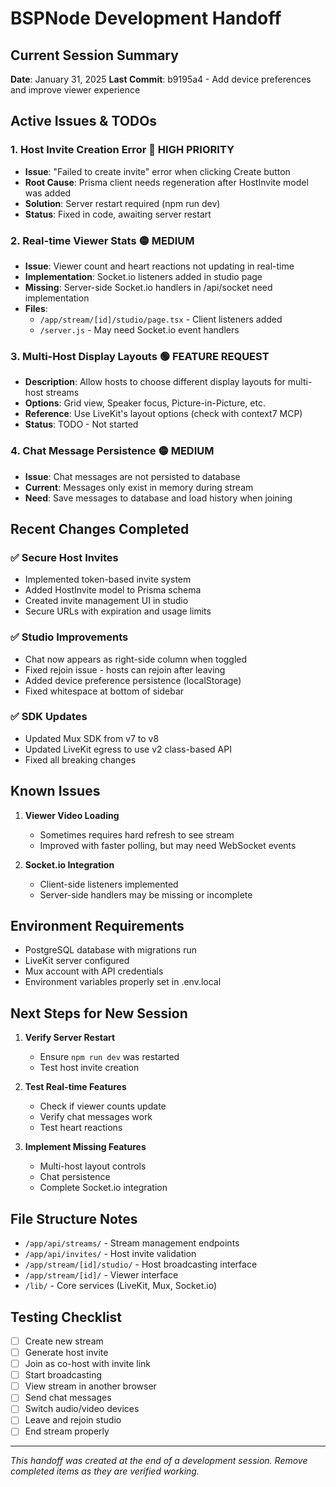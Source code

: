 # BSPNode Development Handoff

## Current Session Summary
**Date**: January 31, 2025
**Last Commit**: b9195a4 - Add device preferences and improve viewer experience

## Active Issues & TODOs

### 1. **Host Invite Creation Error** 🔴 HIGH PRIORITY
- **Issue**: "Failed to create invite" error when clicking Create button
- **Root Cause**: Prisma client needs regeneration after HostInvite model was added
- **Solution**: Server restart required (npm run dev)
- **Status**: Fixed in code, awaiting server restart

### 2. **Real-time Viewer Stats** 🟡 MEDIUM
- **Issue**: Viewer count and heart reactions not updating in real-time
- **Implementation**: Socket.io listeners added in studio page
- **Missing**: Server-side Socket.io handlers in /api/socket need implementation
- **Files**: 
  - `/app/stream/[id]/studio/page.tsx` - Client listeners added
  - `/server.js` - May need Socket.io event handlers

### 3. **Multi-Host Display Layouts** 🟢 FEATURE REQUEST
- **Description**: Allow hosts to choose different display layouts for multi-host streams
- **Options**: Grid view, Speaker focus, Picture-in-Picture, etc.
- **Reference**: Use LiveKit's layout options (check with context7 MCP)
- **Status**: TODO - Not started

### 4. **Chat Message Persistence** 🟡 MEDIUM
- **Issue**: Chat messages are not persisted to database
- **Current**: Messages only exist in memory during stream
- **Need**: Save messages to database and load history when joining

## Recent Changes Completed

### ✅ Secure Host Invites
- Implemented token-based invite system
- Added HostInvite model to Prisma schema
- Created invite management UI in studio
- Secure URLs with expiration and usage limits

### ✅ Studio Improvements
- Chat now appears as right-side column when toggled
- Fixed rejoin issue - hosts can rejoin after leaving
- Added device preference persistence (localStorage)
- Fixed whitespace at bottom of sidebar

### ✅ SDK Updates
- Updated Mux SDK from v7 to v8
- Updated LiveKit egress to use v2 class-based API
- Fixed all breaking changes

## Known Issues

1. **Viewer Video Loading**
   - Sometimes requires hard refresh to see stream
   - Improved with faster polling, but may need WebSocket events

2. **Socket.io Integration**
   - Client-side listeners implemented
   - Server-side handlers may be missing or incomplete

## Environment Requirements

- PostgreSQL database with migrations run
- LiveKit server configured
- Mux account with API credentials
- Environment variables properly set in .env.local

## Next Steps for New Session

1. **Verify Server Restart**
   - Ensure `npm run dev` was restarted
   - Test host invite creation

2. **Test Real-time Features**
   - Check if viewer counts update
   - Verify chat messages work
   - Test heart reactions

3. **Implement Missing Features**
   - Multi-host layout controls
   - Chat persistence
   - Complete Socket.io integration

## File Structure Notes

- `/app/api/streams/` - Stream management endpoints
- `/app/api/invites/` - Host invite validation
- `/app/stream/[id]/studio/` - Host broadcasting interface
- `/app/stream/[id]/` - Viewer interface
- `/lib/` - Core services (LiveKit, Mux, Socket.io)

## Testing Checklist

- [ ] Create new stream
- [ ] Generate host invite
- [ ] Join as co-host with invite link
- [ ] Start broadcasting
- [ ] View stream in another browser
- [ ] Send chat messages
- [ ] Switch audio/video devices
- [ ] Leave and rejoin studio
- [ ] End stream properly

---

*This handoff was created at the end of a development session. Remove completed items as they are verified working.*